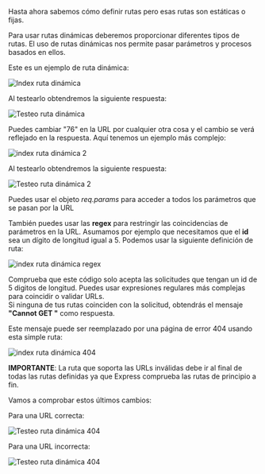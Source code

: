 Hasta ahora sabemos cómo definir rutas pero esas rutas son estáticas o fijas.

Para usar rutas dinámicas deberemos proporcionar diferentes tipos de rutas. El uso de rutas dinámicas nos permite pasar parámetros y 
procesos basados en ellos.

Este es un ejemplo de ruta dinámica:

![Index ruta dinámica](https://github.com/feroviedofernandez/ExpressJS/tree/develop/Tutorial/Resources/Images/index_rutaDinamica.PNG)

Al testearlo obtendremos la siguiente respuesta:

![Testeo ruta dinámica](https://github.com/feroviedofernandez/ExpressJS/tree/develop/Tutorial/Resources/Images/index_rutaDinamicaTesteo.PNG)

Puedes cambiar "76" en la URL por cualquier otra cosa y el cambio se verá reflejado en la respuesta. Aquí tenemos un ejemplo más complejo:

![index ruta dinámica 2](https://github.com/feroviedofernandez/ExpressJS/tree/develop/Tutorial/Resources/Images/index_rutaDinamica2.PNG)

Al testearlo obtendremos la siguiente respuesta:

![Testeo ruta dinámica 2](https://github.com/feroviedofernandez/ExpressJS/tree/develop/Tutorial/Resources/Images/index_rutaDinamica2Testeo.PNG)

Puedes usar el objeto *req.params* para acceder a todos los parámetros que se pasan por la URL

También puedes usar las **regex** para restringir las coincidencias de parámetros en la URL. Asumamos por ejemplo que necesitamos que el **id** sea un dígito de longitud igual a 5. Podemos usar la siguiente definición de ruta:

![index ruta dinámica regex](https://github.com/feroviedofernandez/ExpressJS/tree/develop/Tutorial/Resources/Images/index_rutaDinamicaRegex.PNG)

Comprueba que este código solo acepta las solicitudes que tengan un id de 5 digitos de longitud. Puedes usar expresiones regulares más complejas para coincidir o validar URLs.<br />
Si ninguna de tus rutas coinciden con la solicitud, obtendrás el mensaje **"Cannot GET <your-request-route>"** como respuesta.

Este mensaje puede ser reemplazado por una página de error 404 usando esta simple ruta:

![index ruta dinámica 404](https://github.com/feroviedofernandez/ExpressJS/tree/develop/Tutorial/Resources/Images/index_rutaDinamica404.PNG)

**IMPORTANTE**: La ruta que soporta las URLs inválidas debe ir al final de todas las rutas definidas ya que Express comprueba las rutas de principio a fin.

Vamos a comprobar estos últimos cambios:

Para una URL correcta:

![Testeo ruta dinámica 404](https://github.com/feroviedofernandez/ExpressJS/tree/develop/Tutorial/Resources/Images/index_rutaDinamica404Testeo.PNG)

Para una URL incorrecta:

![Testeo ruta dinámica 404](https://github.com/feroviedofernandez/ExpressJS/tree/develop/Tutorial/Resources/Images/index_rutaDinamica404Testeo.PNG)

